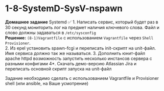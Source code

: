 # 1-8-SystemD-SysV-nspawn
__Домашнее задание__
Systemd
✅ 1. Написать сервис, который будет раз в 30 секунд мониторить лог на предмет наличия ключевого слова. Файл и слово должны задаваться в `/etc/sysconfig`  
__Решение:__ `(8-1)Vagrantfile` с использованием `Vagrantfile` через `Shell` `Provisioner`.   
2. Из epel установить spawn-fcgi и переписать init-скрипт на unit-файл. Имя сервиса должно так же называться.
3. Дополнить юнит-файл apache httpd возможность запустить несколько инстансов сервера с разными конфигами
4*. Скачать демо-версию Atlassian Jira и переписать основной скрипт запуска на unit-файл

Задание необходимо сделать с использованием Vagrantfile и Provisioner  shell (или ansible, на Ваше усмотрение)
